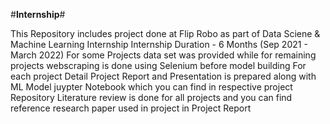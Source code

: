 #**Internship**#

This Repository includes project done at Flip Robo as part of Data Sciene & Machine Learning Internship
Internship Duration - 6 Months (Sep 2021 - March 2022)
For some Projects data set was provided while for remaining projects webscraping is done using Selenium before model building
For each project Detail Project Report and Presentation is prepared along with ML Model juypter Notebook which you can find in respective project Repository
Literature review is done for all projects and you can find reference research paper used in project in Project Report
